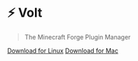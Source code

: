 # ⚡️ Volt
> The Minecraft Forge Plugin Manager

[Download for Linux](https://github.com/Interfiber/volt)
[Download for Mac](https://github.com/Interfiber/volt)